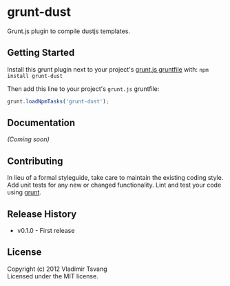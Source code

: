 # grunt-dust

Grunt.js plugin to compile dustjs templates.

## Getting Started
Install this grunt plugin next to your project's [grunt.js gruntfile][getting_started] with: `npm install grunt-dust`

Then add this line to your project's `grunt.js` gruntfile:

```javascript
grunt.loadNpmTasks('grunt-dust');
```

[grunt]: https://github.com/cowboy/grunt
[getting_started]: https://github.com/cowboy/grunt/blob/master/docs/getting_started.md

## Documentation
_(Coming soon)_

## Contributing
In lieu of a formal styleguide, take care to maintain the existing coding style. Add unit tests for any new or changed functionality. Lint and test your code using [grunt][grunt].

## Release History
* v0.1.0 - First release

## License
Copyright (c) 2012 Vladimir Tsvang  
Licensed under the MIT license.
